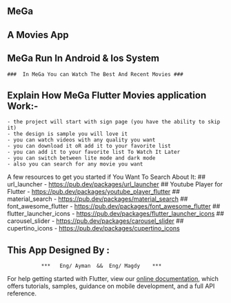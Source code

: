 ## MeGa

## A Movies App

## MeGa Run In Android & Ios System

    ###  In MeGa You can Watch The Best And Recent Movies ###


## Explain How MeGa Flutter Movies application Work:-

    - the project will start with sign page (you have the ability to skip it)
    - the design is sample you will love it
    - you can watch videos with any quality you want
    - you can download it oR add it to your favorite list
    - you can add it to your favorite list To Watch It Later
    - you can switch between lite mode and dark mode
    - also you can search for any movie you want


A few resources to get you started if You Want To Search About It:
    ## url_launcher
        - https://pub.dev/packages/url_launcher
    ## Youtube Player for Flutter
        - https://pub.dev/packages/youtube_player_flutter
    ## material_search
        - https://pub.dev/packages/material_search
    ## font_awesome_flutter
        - https://pub.dev/packages/font_awesome_flutter
    ## flutter_launcher_icons
        - https://pub.dev/packages/flutter_launcher_icons
    ## carousel_slider
        - https://pub.dev/packages/carousel_slider
    ## cupertino_icons
        - https://pub.dev/packages/cupertino_icons


##   This App Designed By :
               ***   Eng/ Ayman  &&  Eng/ Magdy    ***



For help getting started with Flutter, view our
[online documentation](https://flutter.dev/docs), which offers tutorials,
samples, guidance on mobile development, and a full API reference.

